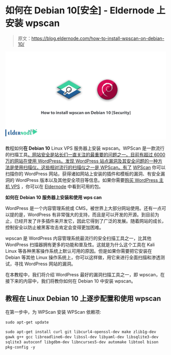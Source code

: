 # 如何在 Debian 10[安全] - Eldernode 上安装 wpscan

> 原文：<https://blog.eldernode.com/how-to-install-wpscan-on-debian-10/>

![How to install wpscan on Debian 10 [Security]](img/996ebf2b4dcc46b8f0602d49239ca1e3.png)

教程如何**在 Debian 10** Linux VPS 服务器上安装 wpscan。WPScan 是一款流行的扫描工具[。网站安全是站长们一直关注的最重要的问题之一。目前有超过 6000 万的网站在使用 WordPress。发现 WordPress 站点漏洞及其安全问题的一种方法是使用扫描仪。这些相对流行的扫描仪之一是 WPScan。有了](https://blog.eldernode.com/tag/wordpress/) [WPScan](https://wpscan.org/) 你可以扫描你的 WordPress 网站，获得诸如网站上安装的插件和模板的漏洞、有安全漏洞的 WordPress 版本以及其他安全项目等信息。如果你需要[购买 WordPress 主机 VPS](https://eldernode.com/wordpress-vps/) ，你可以在 [Eldernode](https://eldernode.com/) 中看到可用的包。

**如何在 Debian 10 服务器上安装和使用 wps can**

WordPress 是一个内容管理系统或 CMS，被世界上大部分网站使用。还有一点可以提的是，WordPress 有非常强大的支持，而且是可以开发的开源。到目前为止，已经开发了许多插件来开发它，因此它得到了广泛的发展。随着网站的成长，控制安全以防止被黑客攻击肯定会变得更加困难。

wpscan 是 WordPress 内容管理系统最流行的安全扫描工具之一，比其他 WordPress 扫描器拥有更多的功能和普及性。这就是为什么这个工具在 Kali Linux 等各种黑客操作系统上默认可用的原因。但是如果你需要把它安装在 Debian 等其他 Linux 操作系统上，你可以这样做，用它来进行全面扫描和渗透测试，寻找 WordPress 网站的漏洞。

在本教程中，我们将介绍 WordPress 最好的漏洞扫描工具之一，即 wpscan，在接下来的内容中，我们将教你如何在 Debian 10 中安装 wpscan。

## 教程在 Linux Debian 10 上逐步配置和使用 wpscan

在第一步中，为 WPScan 安装 WPScan 依赖项:

```
sudo apt-get update 
```

```
sudo apt-get install curl git libcurl4-openssl-dev make zlib1g-dev gawk g++ gcc libreadline6-dev libssl-dev libyaml-dev libsqlite3-dev sqlite3 autoconf libgdbm-dev libncurses5-dev automake libtool bison pkg-config -y
```